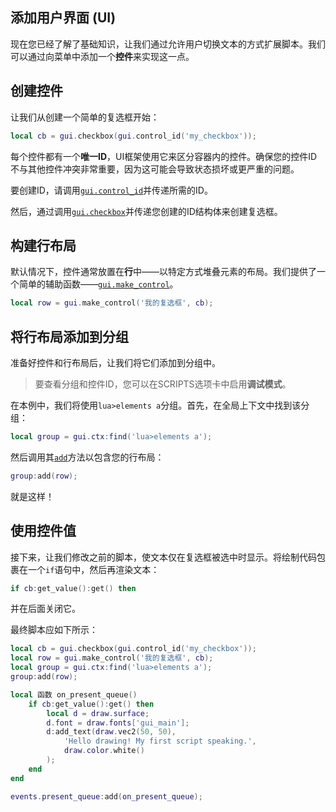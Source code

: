 ## 添加用户界面 (UI)

现在您已经了解了基础知识，让我们通过允许用户切换文本的方式扩展脚本。我们可以通过向菜单中添加一个**控件**来实现这一点。

## 创建控件

让我们从创建一个简单的复选框开始：

```lua
local cb = gui.checkbox(gui.control_id('my_checkbox'));
```

每个控件都有一个**唯一ID**，UI框架使用它来区分容器内的控件。确保您的控件ID不与其他控件冲突非常重要，因为这可能会导致状态损坏或更严重的问题。

要创建ID，请调用[`gui.control_id`](/api/gui/common-types/control-id#call "构造ID结构体。")并传递所需的ID。

然后，通过调用[`gui.checkbox`](/api/gui/control/checkbox?id=__call "构造复选框。")并传递您创建的ID结构体来创建复选框。

## 构建行布局

默认情况下，控件通常放置在**行**中——以特定方式堆叠元素的布局。我们提供了一个简单的辅助函数——[`gui.make_control`](/api/gui?id=make_control "将控件包装成包含标签和该特定控件的布局。如果您希望控件显示得美观，应将其添加到分组中。此外，您可以向返回的控件添加任何额外的控件——这些控件将被堆叠到左侧...")。

```lua
local row = gui.make_control('我的复选框', cb);
```

## 将行布局添加到分组

准备好控件和行布局后，让我们将它们添加到分组中。

> 要查看分组和控件ID，您可以在SCRIPTS选项卡中启用**调试模式**。

在本例中，我们将使用`lua>elements a`分组。首先，在全局上下文中找到该分组：

```lua
local group = gui.ctx:find('lua>elements a');
```

然后调用其[`add`](/api/gui/container?id=add "将控件添加到容器中。")方法以包含您的行布局：

```lua
group:add(row);
```

就是这样！

## 使用控件值

接下来，让我们修改之前的脚本，使文本仅在复选框被选中时显示。将绘制代码包裹在一个`if`语句中，然后再渲染文本：

```lua
if cb:get_value():get() then
```

并在后面关闭它。

最终脚本应如下所示：

```lua
local cb = gui.checkbox(gui.control_id('my_checkbox'));
local row = gui.make_control('我的复选框', cb);
local group = gui.ctx:find('lua>elements a');
group:add(row);

local 函数 on_present_queue()
    if cb:get_value():get() then
        local d = draw.surface;
        d.font = draw.fonts['gui_main'];
        d:add_text(draw.vec2(50, 50),
            'Hello drawing! My first script speaking.',
            draw.color.white()
        );
    end
end

events.present_queue:add(on_present_queue);
```